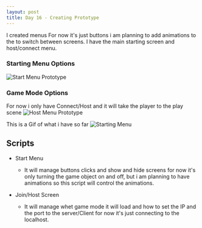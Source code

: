 ```yaml
---
layout: post
title: Day 16 - Creating Prototype
---
```


I created menus For now it's just buttons i am planning to add animations to the to switch between screens.
I have the main starting screen and host/connect menu.

### Starting Menu Options 
<img src="/Summer2021WorkPlacementProject/images/Planning/MainMenu.png" alt="Start Menu Prototype">

### Game Mode Options
For now i only have Connect/Host and it will take the player to the play scene 
<img src="/Summer2021WorkPlacementProject/images/Planning/GameMode.png" alt="Host Menu Prototype">

This is a Gif of what i have so far
 <img src="/Summer2021WorkPlacementProject/images/Prototype/StartMenu.gif" alt="Starting Menu">

## Scripts 
<ul>
<li>
Start Menu
<ul><li><p>It will manage buttons clicks and show and hide screens for now it's only turning the game object on and off, but i am planning to have animations so this script will control the animations.</p></li></ul>
</li>
<li>
Join/Host Screen
<ul><li><p>It will manage whet game mode it will load and how to set the IP and the port to the server/Client for now it's just connecting to the localhost.</p></li></ul>
</li>
</ul>